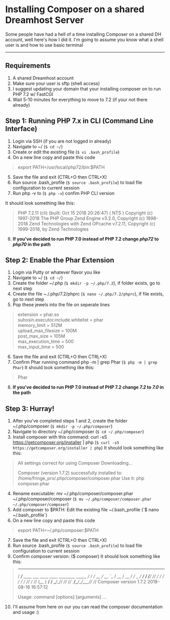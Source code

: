 Installing Composer on a shared Dreamhost Server
==========================
Some people have had a hell of a time installing Composer on a shared DH account, well here's how I did it. 
I'm going to assume you know what a shell user is and how to use basic terminal

-----------------------

Requirements
-------------------------
1. A shared Dreamhost account
2. Make sure your user is sftp (shell access)
3. I suggest updating your domain that your installing composer on to run PHP 7.2 w/ FastCGI
4. Wait 5-10 minutes for everything to move to 7.2 (if your not there already)


Step 1: Running PHP 7.x in CLI (Command Line Interface)
-------------------------

1. Login via SSH (if you are not logged in already)
2. Navigate to ~/ (`$ cd ~/`)
3. Create or edit the existing file (`$ vi .bash_profile`)
4. On a new line copy and paste this code
  > export PATH=/usr/local/php72/bin:$PATH

5. Save the file and exit (CTRL+O then CTRL+X)
6. Run source .bash_profile (`$ source .bash_profile`) to load file configuration to current session
7. Run php -v to (`$ php -v`) confim PHP CLI version

It should look something like this:
> PHP 7.2.11 (cli) (built: Oct 15 2018 20:26:47) ( NTS )
> Copyright (c) 1997-2018 The PHP Group
> Zend Engine v3.2.0, Copyright (c) 1998-2018 Zend Technologies
>     with Zend OPcache v7.2.11, Copyright (c) 1999-2018, by Zend Technologies

8. **If you've decided to run PHP 7.0 instead of PHP 7.2 change *php72* to *php70* in the path**

Step 2: Enable the Phar Extension
-------------------------

1. Login via Putty or whatever flavor you like
2. Navigate to ~/ (`$ cd ~/`)
3. Create the folder ~/.php (`$ mkdir -p ~/.php/7.2`), if folder exists, go to next step
4. Create the file ~./.php/7.2/phprc (`$ nano ~/.php/7.2/phprc`), if file exists, go to next step
5. Pop these jewels into the file on seperate lines
 > extension = phar.so<br />
 > suhosin.executor.include.whitelist = phar<br />
 > memory_limit = 512M<br />
 > upload_max_filesize = 100M<br />
 > post_max_size = 105M<br />
 > max_execution_time = 500<br />
 > max_input_time = 500<br />

6. Save the file and exit (CTRL+O then CTRL+X)
7. Confirm Phar running command php -m | grep Phar (`$ php -m | grep Phar`)
It should look something like this:
> Phar
8. **If you've decided to run PHP 7.0 instead of PHP 7.2 change *7.2* to *7.0* in the path**


Step 3: Hurray!
-------------------------
1. After you've completed steps 1 and 2, create the folder ~/.php/composer (`$ mkdir -p ~/.php/composer`)
2. Navigate to directory ~/.php/composer (`$ cd ~/.php/composer`)
3. Install composer with this command: curl -sS https://getcomposer.org/installer | php (`$ curl -sS https://getcomposer.org/installer | php`)
It should look something like this:
> All settings correct for using Composer
> Downloading...
> 
> Composer (version 1.7.2) successfully installed to: /home/fringe_prx/.php/composer/composer.phar
> Use it: php composer.phar

4. Rename executable: mv ~/.php/composer/composer.phar ~/.php/composer/composer (`$ mv ~/.php/composer/composer.phar ~/.php/composer/composer`)
5. Add composer to $PATH: Edit the existing file ~/.bash_profile (`$ nano ~/.bash_profile`) 
6. On a new line copy and paste this code
  > export PATH=~/.php/composer:$PATH
7. Save the file and exit (CTRL+O then CTRL+X)
8. Run source .bash_profile (`$ source .bash_profile`) to load file configuration to current session
9. Confirm composer version: ($ composer)
It should look something like this:
>    ______
>   / ____/___  ____ ___  ____  ____  ________  _____
>  / /   / __ \/ __ `__ \/ __ \/ __ \/ ___/ _ \/ ___/
> / /___/ /_/ / / / / / / /_/ / /_/ (__  )  __/ /
> \____/\____/_/ /_/ /_/ .___/\____/____/\___/_/
>                     /_/
> Composer version 1.7.2 2018-08-16 16:57:12
> 
> Usage:
>   command [options] [arguments]
...

10. I'll assume from here on our you can read the composer documentation and usage :)


